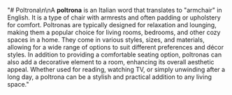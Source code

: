 "# Poltrona\n\nA **poltrona** is an Italian word that translates to \"armchair\" in English. It is a type of chair with armrests and often padding or upholstery for comfort. Poltronas are typically designed for relaxation and lounging, making them a popular choice for living rooms, bedrooms, and other cozy spaces in a home. They come in various styles, sizes, and materials, allowing for a wide range of options to suit different preferences and décor styles. In addition to providing a comfortable seating option, poltronas can also add a decorative element to a room, enhancing its overall aesthetic appeal. Whether used for reading, watching TV, or simply unwinding after a long day, a poltrona can be a stylish and practical addition to any living space."